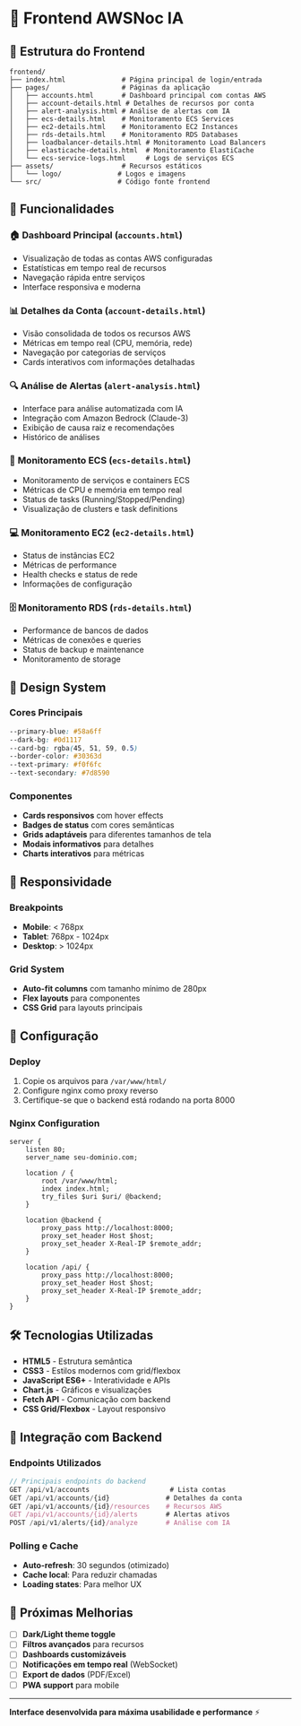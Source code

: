 # 🎨 Frontend AWSNoc IA

## 📁 Estrutura do Frontend

```
frontend/
├── index.html              # Página principal de login/entrada
├── pages/                  # Páginas da aplicação
│   ├── accounts.html       # Dashboard principal com contas AWS
│   ├── account-details.html # Detalhes de recursos por conta
│   ├── alert-analysis.html # Análise de alertas com IA
│   ├── ecs-details.html    # Monitoramento ECS Services
│   ├── ec2-details.html    # Monitoramento EC2 Instances
│   ├── rds-details.html    # Monitoramento RDS Databases
│   ├── loadbalancer-details.html # Monitoramento Load Balancers
│   ├── elasticache-details.html  # Monitoramento ElastiCache
│   └── ecs-service-logs.html     # Logs de serviços ECS
├── assets/                 # Recursos estáticos
│   └── logo/              # Logos e imagens
└── src/                   # Código fonte frontend
```

## 🚀 Funcionalidades

### 🏠 **Dashboard Principal** (`accounts.html`)
- Visualização de todas as contas AWS configuradas
- Estatísticas em tempo real de recursos
- Navegação rápida entre serviços
- Interface responsiva e moderna

### 📊 **Detalhes da Conta** (`account-details.html`)
- Visão consolidada de todos os recursos AWS
- Métricas em tempo real (CPU, memória, rede)
- Navegação por categorias de serviços
- Cards interativos com informações detalhadas

### 🔍 **Análise de Alertas** (`alert-analysis.html`)
- Interface para análise automatizada com IA
- Integração com Amazon Bedrock (Claude-3)
- Exibição de causa raiz e recomendações
- Histórico de análises

### 🐳 **Monitoramento ECS** (`ecs-details.html`)
- Monitoramento de serviços e containers ECS
- Métricas de CPU e memória em tempo real
- Status de tasks (Running/Stopped/Pending)
- Visualização de clusters e task definitions

### 💻 **Monitoramento EC2** (`ec2-details.html`)
- Status de instâncias EC2
- Métricas de performance
- Health checks e status de rede
- Informações de configuração

### 🗄️ **Monitoramento RDS** (`rds-details.html`)
- Performance de bancos de dados
- Métricas de conexões e queries
- Status de backup e maintenance
- Monitoramento de storage

## 🎨 Design System

### Cores Principais
```css
--primary-blue: #58a6ff
--dark-bg: #0d1117
--card-bg: rgba(45, 51, 59, 0.5)
--border-color: #30363d
--text-primary: #f0f6fc
--text-secondary: #7d8590
```

### Componentes
- **Cards responsivos** com hover effects
- **Badges de status** com cores semânticas
- **Grids adaptáveis** para diferentes tamanhos de tela
- **Modais informativos** para detalhes
- **Charts interativos** para métricas

## 📱 Responsividade

### Breakpoints
- **Mobile**: < 768px
- **Tablet**: 768px - 1024px  
- **Desktop**: > 1024px

### Grid System
- **Auto-fit columns** com tamanho mínimo de 280px
- **Flex layouts** para componentes
- **CSS Grid** para layouts principais

## 🔧 Configuração

### Deploy
1. Copie os arquivos para `/var/www/html/`
2. Configure nginx como proxy reverso
3. Certifique-se que o backend está rodando na porta 8000

### Nginx Configuration
```nginx
server {
    listen 80;
    server_name seu-dominio.com;
    
    location / {
        root /var/www/html;
        index index.html;
        try_files $uri $uri/ @backend;
    }
    
    location @backend {
        proxy_pass http://localhost:8000;
        proxy_set_header Host $host;
        proxy_set_header X-Real-IP $remote_addr;
    }
    
    location /api/ {
        proxy_pass http://localhost:8000;
        proxy_set_header Host $host;
        proxy_set_header X-Real-IP $remote_addr;
    }
}
```

## 🛠️ Tecnologias Utilizadas

- **HTML5** - Estrutura semântica
- **CSS3** - Estilos modernos com grid/flexbox
- **JavaScript ES6+** - Interatividade e APIs
- **Chart.js** - Gráficos e visualizações
- **Fetch API** - Comunicação com backend
- **CSS Grid/Flexbox** - Layout responsivo

## 🔄 Integração com Backend

### Endpoints Utilizados
```javascript
// Principais endpoints do backend
GET /api/v1/accounts                    # Lista contas
GET /api/v1/accounts/{id}              # Detalhes da conta
GET /api/v1/accounts/{id}/resources    # Recursos AWS
GET /api/v1/accounts/{id}/alerts       # Alertas ativos
POST /api/v1/alerts/{id}/analyze       # Análise com IA
```

### Polling e Cache
- **Auto-refresh**: 30 segundos (otimizado)
- **Cache local**: Para reduzir chamadas
- **Loading states**: Para melhor UX

## 🎯 Próximas Melhorias

- [ ] **Dark/Light theme toggle**
- [ ] **Filtros avançados** para recursos
- [ ] **Dashboards customizáveis**
- [ ] **Notificações em tempo real** (WebSocket)
- [ ] **Export de dados** (PDF/Excel)
- [ ] **PWA support** para mobile

---

**Interface desenvolvida para máxima usabilidade e performance** ⚡
